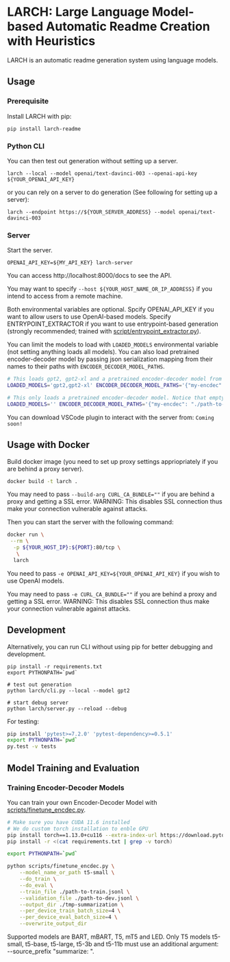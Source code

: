 # LARCH: Large Language Model-based Automatic Readme Creation with Heuristics

LARCH is an automatic readme generation system using language models.

## Usage

### Prerequisite

Install LARCH with pip:

```
pip install larch-readme
```

### Python CLI

You can then test out generation without setting up a server.

```
larch --local --model openai/text-davinci-003 --openai-api-key ${YOUR_OPENAI_API_KEY}
```

or you can rely on a server to do generation (See following for setting up a server):

```
larch --endpoint https://${YOUR_SERVER_ADDRESS} --model openai/text-davinci-003
```

### Server

Start the server.

```
OPENAI_API_KEY=${MY_API_KEY} larch-server
```

You can access http://localhost:8000/docs to see the API.

You may want to specify `--host ${YOUR_HOST_NAME_OR_IP_ADDRESS}` if you intend to access from a remote machine.

Both environmental variables are optional.
Spcify OPENAI_API_KEY if you want to allow users to use OpenAI-based models.
Specify ENTRYPOINT_EXTRACTOR if you want to use entrypoint-based generation (strongly recommended; trained with [script/entrypoint_extractor.py](./script/entrypoint_extractor.py)).

You can limit the models to load with `LOADED_MODELS` environmental variable (not setting anything loads all models).
You can also load pretrained encoder-decoder model by passing json serialization mapping from their names to their paths with `ENCODER_DECODER_MODEL_PATHS`.

```bash
# This loads gpt2, gpt2-xl and a pretrained encoder-decoder model from ./path-to-model/
LOADED_MODELS='gpt2,gpt2-xl' ENCODER_DECODER_MODEL_PATHS='{"my-encdec": "./path-to-model/"}' larch-server

# This only loads a pretrained encoder-decoder model. Notice that empty LOADED_MODELS and unset LOADED_MODELS have different behaviors.
LOADED_MODELS='' ENCODER_DECODER_MODEL_PATHS='{"my-encdec": "./path-to-model/"}' larch-server
```

You can download VSCode plugin to interact with the server from: `Coming soon!`

## Usage with Docker

Build docker image (you need to set up proxy settings appriopriately if you are behind a proxy server).

```bash
docker build -t larch .
```

You may need to pass `--build-arg CURL_CA_BUNDLE=""` if you are behind a proxy and getting a SSL error.
WARNING: This disables SSL connection thus make your connection vulnerable against attacks.

Then you can start the server with the following command:

```bash
docker run \
 --rm \
  -p ${YOUR_HOST_IP}:${PORT}:80/tcp \
   \
  larch
```

You need to pass `-e OPENAI_API_KEY=${YOUR_OPENAI_API_KEY}` if you wish to use OpenAI models.

You may need to pass `-e CURL_CA_BUNDLE=""` if you are behind a proxy and getting a SSL error.
WARNING: This disables SSL connection thus make your connection vulnerable against attacks.

## Development

Alternatively, you can run CLI without using pip for better debugging and development.

```
pip install -r requirements.txt
export PYTHONPATH=`pwd`

# test out generation
python larch/cli.py --local --model gpt2

# start debug server
python larch/server.py --reload --debug
```

For testing:

```bash
pip install 'pytest>=7.2.0' 'pytest-dependency>=0.5.1'
export PYTHONPATH=`pwd`
py.test -v tests
```

## Model Training and Evaluation

### Training Encoder-Decoder Models

You can train your own Encoder-Decoder Model with [scripts/finetune_encdec.py](scripts/finetune_encdec.py).

```bash
# Make sure you have CUDA 11.6 installed
# We do custom torch installation to enble GPU
pip install torch==1.13.0+cu116 --extra-index-url https://download.pytorch.org/whl/cu116
pip install -r <(cat requirements.txt | grep -v torch)

export PYTHONPATH=`pwd`

python scripts/finetune_encdec.py \
    --model_name_or_path t5-small \
    --do_train \
    --do_eval \
    --train_file ./path-to-train.jsonl \
    --validation_file ./path-to-dev.jsonl \
    --output_dir ./tmp-summarization \
    --per_device_train_batch_size=4 \
    --per_device_eval_batch_size=4 \
    --overwrite_output_dir
```

Supported models are BART, mBART, T5, mT5 and LED.
Only T5 models t5-small, t5-base, t5-large, t5-3b and t5-11b must use an additional argument: --source_prefix "summarize: ".
